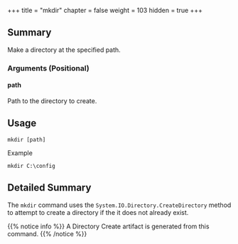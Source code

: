 +++
title = "mkdir"
chapter = false
weight = 103
hidden = true
+++

## Summary
Make a directory at the specified path.

### Arguments (Positional)
#### path
Path to the directory to create.

## Usage
```
mkdir [path]
```
Example
```
mkdir C:\config
```

## Detailed Summary
The `mkdir` command uses the `System.IO.Directory.CreateDirectory` method to attempt to create a directory if the it does not already exist.

{{% notice info %}}
A Directory Create artifact is generated from this command.
{{% /notice %}}